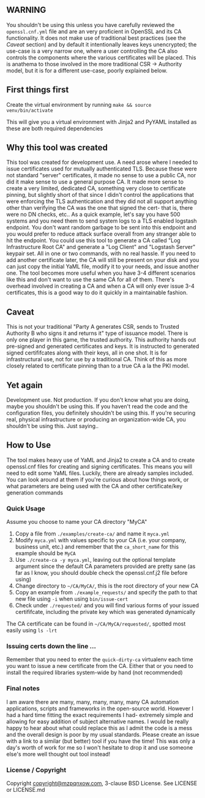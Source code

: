 ## WARNING

You shouldn't be using this unless you have carefully reviewed the `openssl.cnf.yml` file and are an very proficient in OpenSSL and its CA functionality. It does not make use of traditional best practices (see the *Caveat* section) and by default it intentionally leaves keys unencrypted; the use-case is a very narrow one, where a user controlling the CA also controls the components where the various certificates will be placed. This is anathema to those involved in the more traditional CSR -> Authority model, but it is for a different use-case, poorly explained below.

## First things first

Create the virtual environment by running `make && source venv/bin/activate`

This will give you a virtual environment with Jinja2 and PyYAML installed as these are both required dependencies

## Why this tool was created

This tool was created for development use. A need arose where I needed to issue certificates used for mutually authenticated TLS. Because these were not standard "server" certificates, it made no sense to use a public CA, nor did it make sense to use a general purpose CA. It made more sense to create a very limited, dedicated CA, something very close to certificate pinning, but slightly short of that since I didn't control the applications that were enforcing the TLS authentication and they did not all support anything other than verifying the CA was the one that signed the cert- that is, there were no DN checks, etc.. As a quick example, let's say you have 500 systems and you need them to send system logs to a TLS enabled logstash endpoint. You don't want random garbage to be sent into this endpoint and you would prefer to reduce attack surface overall from any stranger able to hit the endpoint. You could use this tool to generate a CA called "Log Infrastructure Root CA" and generate a "Log Client" and "Logstash Server" keypair set. All in one or two commands, with no real hassle. If you need to add another certificate later, the CA will still be present on your disk and you can just copy the initial YaML file, modify it to your needs, and issue another one. The tool becomes more useful when you have 3-4 different scenarios like this and don't want to use the same CA for all of them. There's overhead involved in creating a CA and when a CA will only ever issue 3-4 certificates, this is a good way to do it quickly in a maintainable fashion.

## Caveat

This is not your traditional "Party A generates CSR, sends to Trusted Authority B who signs it and returns it" type of issuance model. There is only one player in this game, the trusted authority. This authority hands out pre-signed and generated certificates and keys. It is instructed to generated signed certififcates along with their keys, all in one shot. It is for infrastructural use, not for use by a traditional CA. Think of this as more closely related to certificate pinning than to a true CA a la the PKI model.

## Yet again

Development use. Not production. If you don't know what you are doing, maybe you shouldn't be using this. If you haven't read the code and the configuration files, you definitely shouldn't be using this. If you're securing real, physical infrastructure or producing an organization-wide CA, you shouldn't be using this. Just saying..

## How to Use

The tool makes heavy use of YaML and Jinja2 to create a CA and to create openssl.cnf files for creating and signing certificates. This means you will need to edit some YaML files. Luckily, there are already samples included. You can look around at them if you're curious about how things work, or what parameters are being used with the CA and other certificate/key generation commands

### Quick Usage

Assume you choose to name your CA directory "MyCA"

1. Copy a file from `./examples/create-ca/` and name it `myca.yml`
2. Modify `myca.yml` with values specific to your CA (i.e. your company, business unit, etc.) and remember that the `ca_short_name` for this example should be `MyCA`
3. Use `./create-ca -y myca.yml`, leaving out the optional template argument since the default CA parameters provided are pretty sane (as far as I know, you should double check the openssl.cnf.j2 file before using)
4. Change directory to `~/CA/MyCA/`, this is the root directory of your new CA
5. Copy an example from `./example_requests/` and specify the path to that new file using `-i` when using `bin/issue-cert`
6. Check under `./requested/` and you will find various forms of your issued certififcate, including the private key which was generated dynamically

The CA certificate can be found in `~/CA/MyCA/requested/`, spotted most easily using `ls -lrt`

### Issuing certs down the line ...

Remember that you need to enter the `quick-dirty-ca` virtualenv each time you want to issue a new certificate from the CA. Either that or you need to install the required libraries system-wide by hand (not recommended)

### Final notes

I am aware there are many, many, many, many, many CA automation applications, scripts and frameworks in the open-source world. However I had a hard time fitting the exact requirements I had- extremely simple and allowing for easy addition of subject alternative names. I would be really happy to hear about what could replace this as I admit the code is a mess and the overall design is poor by my usual standards. Please create an issue with a link to a similar (but better) tool if you have the time! This was only a day's worth of work for me so I won't hesitate to drop it and use someone else's more well thought out tool instead!

### License / Copyright

Copyright copyright@mzpqnxow.com, 3-clause BSD License. See LICENSE or LICENSE.md
